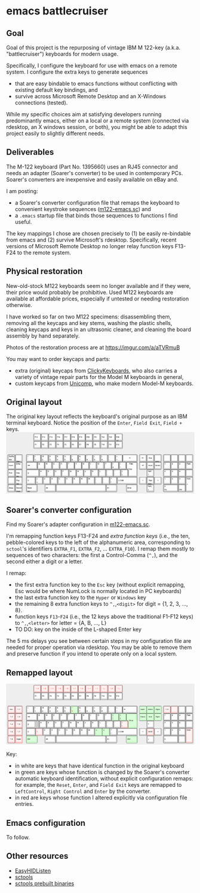 # emacs battlecruiser

## Goal
Goal of this project is the repurposing of vintage IBM M 122-key (a.k.a. "battlecruiser") keyboards for modern usage.

Specifically, I configure the keyboard for use with emacs on a remote system. I configure the extra keys to generate sequences 
* that are easy bindable to emacs functions without conflicting with existing default key bindings, and
* survive across Microsoft Remote Desktop and an X-Windows connections (tested).

While my specific choices aim at satisfying developers running predominantly emacs, either on a local or a remote system (connected via rdesktop, an X windows session, or both), you might be able to adapt this project easily to slightly different needs.

## Deliverables

The M-122 keyboard (Part No. 1395660) uses an RJ45 connector and needs an adapter (Soarer's converter) to be used in contemporary PCs.
Soarer's converters are inexpensive and easily available on eBay and.

I am posting: 
* a Soarer's converter configuration file that remaps the keyboard to convenient keystroke sequences ([m122-emacs.sc](https://github.com/scarpazza/battlecruiser/blob/main/m122-emacs.sc)) and
* a `.emacs` startup file that binds those sequences to functions I find useful. 

The key mappings I chose are chosen precisely to (1) be easily re-bindable from emacs and (2) survive Microsoft's rdesktop.
Specifically, recent versions of Microsoft Remote Desktop no longer relay function keys F13-F24 to the remote system.


## Physical restoration

New-old-stock M122 keyboards seem no longer available and if they were, their price would probably be prohibitive.
Used M122 keyboards are available at affordable prices, especially if untested or needing restoration otherwise.

I have worked so far on two M122 specimens: disassembling them, removing all the keycaps and key stems, washing the plastic shells, cleaning keycaps and keys in an ultrasonic cleaner, and cleaning the board assembly by hand separately.

Photos of the restoration process are at https://imgur.com/a/aTVRmuB

You may want to order keycaps and parts:
* extra (original) keycaps from [ClickyKeyboards](https://www.clickykeyboards.com/), who also carries a variety of vintage repair parts for the Model M keyboards in general,
* custom keycaps from [Unicomp](https://www.pckeyboard.com/page/category/Buttons), who make modern Model-M keyboards.

## Original layout
The original key layout reflects the keyboard's original purpose as an IBM terminal keyboard.
Notice the position of the `Enter`, `Field Exit`, `Field +` keys.
![Original layout](https://github.com/scarpazza/battlecruiser/blob/main/M122-original-layout.png)

## Soarer's converter configuration

Find my Soarer's adapter configuration in [m122-emacs.sc](https://github.com/scarpazza/battlecruiser/blob/main/m122-emacs.sc).

I'm remapping function keys F13-F24 and *extra function keys* (i.e., the ten, pebble-colored keys to the left of the alphanumeric area, corresponding to `sctool`'s identifiers `EXTRA_F1`, `EXTRA_F2`, ... `EXTRA_F10`). I remap them mostly to sequences of two characters: the first a Control-Comma (`^,`), and the second either a digit or a letter.

I remap:
* the first extra function key to the `Esc` key (without explicit remapping, Esc would be where NumLock is normally located in PC keyboards)
* the last extra function key to the `Hyper` or `Windows` key 
* the remaining 8 extra function keys to `^,`,`<digit>` for digit = {1, 2, 3, ..., 8}.
* function keys `F13`-`F24` (i.e., the 12 keys above the traditional F1-F12 keys) to `^,`,`<letter>` for letter = {A, B, ..., L}
* TO DO: key on the inside of the L-shaped Enter key


The 5 ms delays you see between certain steps in my configuration file are needed for proper operation via rdesktop.
You may be able to remove them and preserve function if you intend to operate only on a local system.

## Remapped layout

![emacs layout with changes](https://github.com/scarpazza/battlecruiser/blob/main/M122-emacs-layout-changes.png)
  
Key:
* in white are keys that have identical function in the original keyboard
* in green are keys whose function is changed by the Soarer's converter automatic keyboard identification, without explicit configuration remaps: for example,  the `Reset`, `Enter`, and `Field Exit` keys are remapped to `LeftControl`, `Right Control` and `Enter` by the converter.
* in red are keys whose function I altered explicitly via configuration file entries.
  

  
## Emacs configuration
To follow.

## Other resources
* [EasyHIDListen](https://github.com/adamhb123/EasyHIDListen)
* [sctools](https://github.com/thentenaar/sctools)
* [sctools prebuilt binaries](https://geekhack.org/index.php?topic=17458.0)
 

